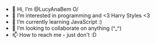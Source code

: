 - 👋 Hi, I’m @LucyAnaBem O/
- 👀 I’m interested in programming and <3 Harry Styles <3
- 🌱 I’m currently learning JavaScript :)
- 💞️ I’m looking to collaborate on anything (^_^)
- 📫 How to reach me - just don't :D 

<!---
LucyAnaBem/LucyAnaBem is a ✨ special ✨ repository because its `README.md` (this file) appears on your GitHub profile.
You can click the Preview link to take a look at your changes.
--->

